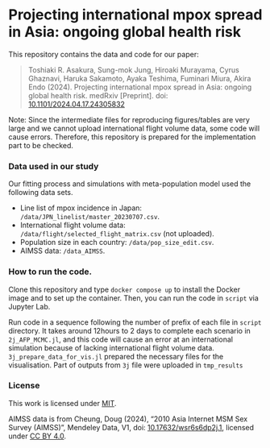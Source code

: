 # Projecting international mpox spread in Asia: ongoing global health risk

This repository contains the data and code for our paper:
> Toshiaki R. Asakura, Sung-mok Jung, Hiroaki Murayama, Cyrus Ghaznavi, Haruka
> Sakamoto, Ayaka Teshima, Fuminari Miura, Akira Endo (2024).
> Projecting international mpox spread in Asia:
> ongoing global health risk. medRxiv [Preprint].
> doi: [10.1101/2024.04.17.24305832](https://doi.org/10.1101/2024.04.17.24305832)

Note: Since the intermediate files for reproducing figures/tables are
very large and we cannot upload international flight volume data, some code will cause errors.
Therefore, this repository is prepared for the implementation part to be checked.

### Data used in our study
Our fitting process and simulations with meta-population model used the following data sets.
- Line list of mpox incidence in Japan: `/data/JPN_linelist/master_20230707.csv`.
- International flight volume data: `/data/flight/selected_flight_matrix.csv` (not uploaded).
- Population size in each country: `/data/pop_size_edit.csv`.
- AIMSS data: `/data_AIMSS`.

### How to run the code.
Clone this repository and type `docker compose up` to
install the Docker image and to set up the container.
Then, you can run the code in `script` via Jupyter Lab.

Run code in a sequence following the number of prefix of each file in `script` directory.
It takes around 12hours to 2 days to complete each scenario in  `2j_AFP_MCMC.jl`, and this code will cause an error at an international simulation because of lacking international flight volume data.
`3j_prepare_data_for_vis.jl` prepared the necessary files for the visualisation. Part of outputs from `3j` file were uploaded in `tmp_results`

### License
This work is licensed under [MIT](/LICENSE).

AIMSS data is from Cheung, Doug (2024), “2010 Asia Internet MSM Sex Survey (AIMSS)”, Mendeley Data, V1, doi: [10.17632/wsr6s6dp2j.1](https://doi.org/10.17632/wsr6s6dp2j.1),
licensed under [CC BY 4.0](https://creativecommons.org/licenses/by/4.0/).
